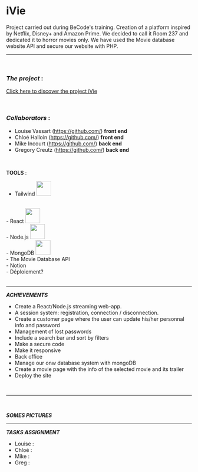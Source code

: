 # **iVie**

Project carried out during BeCode's training. Creation of a platform inspired by Netflix, Disney+ and Amazon Prime. We decided to call it Room 237 and dedicated it to horror movies only. We have used the Movie database website API and secure our website with PHP.

---
<br>

### *The project* : 

[Click here to discover the project iVie](https://iVie.com/)

<br>

### *Collaborators* : 

- Louise Vassart (https://github.com/) **front end**
- Chloé Halloin (https://github.com/) **front end**
- Mike Incourt (https://github.com/) **back end**
- Gregory Creutz (https://github.com/) **back end**

<br>

**TOOLS** : 
- Tailwind <img src="https://cdn.jsdelivr.net/gh/devicons/devicon/icons/tailwindcss/tailwindcss-plain.svg" width="40" height="40"/>
</br>
- React <img src="https://cdn.jsdelivr.net/gh/devicons/devicon/icons/react/react-original.svg" width="40" height="40"/>
</br>
- Node.js <img src="https://cdn.jsdelivr.net/gh/devicons/devicon/icons/nodejs/nodejs-original.svg" width="40" height="40"/>
</br>
- MongoDB <img src="https://cdn.jsdelivr.net/gh/devicons/devicon/icons/mongodb/mongodb-original.svg" width="40" height="40"/>
</br>
- The Movie Database API 
</br>
- Notion 
</br>
- Déploiement?
</br>



<br>

---

***ACHIEVEMENTS***

- Create a React/Node.js streaming web-app.
- A session system: registration, connection / disconnection.
- Create a customer page where the user can update his/her personnal info and password
- Management of lost passwords
- Include a search bar and sort by filters
- Make a secure code
- Make it responsive
- Back office 
- Manage our onw database system with mongoDB
- Create a movie page with the info of the selected movie and its trailer
- Deploy the site
<br>


---
<br>

***SOMES PICTURES***

---


***TASKS ASSIGNMENT***
<br>

- Louise : <br>
- Chloé : <br>
- Mike : <br>
- Greg : <br>
